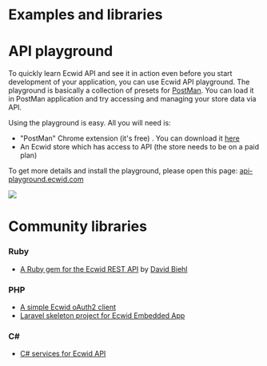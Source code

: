 # Examples and libraries

# API playground

To quickly learn Ecwid API and see it in action even before you start development of your application, you can use Ecwid API playground. The playground is basically a collection of presets for [PostMan](http://www.getpostman.com/). You can load it in PostMan application and try accessing and managing your store data via API. 

Using the playground is easy. All you will need is:

* "PostMan" Chrome extension (it's free) . You can download it [here](https://chrome.google.com/webstore/detail/postman-rest-client-packa/fhbjgbiflinjbdggehcddcbncdddomop)
* An Ecwid store which has access to API (the store needs to be on a paid plan)

To get more details and install the playground, please open this page: [api-playground.ecwid.com](https://api-playground.ecwid.com/)

<img src="https://dj925myfyz5v.cloudfront.net/wp-content/uploads/icon.png"></img>


# Community libraries

### Ruby
* [A Ruby gem for the Ecwid REST API](https://github.com/davidbiehl/ecwid_api) by [David Biehl](https://github.com/davidbiehl)

### PHP
* [A simple Ecwid oAuth2 client](https://github.com/Ecwid/ecwid-oauth2-client-php)
* [Laravel skeleton project for Ecwid Embedded App](https://github.com/Ecwid/ecwid-app-skeleton-php)

### C#
* [C# services for Ecwid API](https://github.com/kroniak/extensions-ecwid)
<br />
<br />
<br />
<br />
<br />
<br />
<br />
<br />
<br />
<br />






